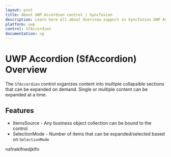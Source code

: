 ```yaml
---
layout: post
title: About UWP Accordion control | Syncfusion
description: Learn here all about Overview support in Syncfusion UWP Accordion (SfAccordion) control and more.
platform: uwp
control: SfAccordion
documentation: ug
---
```


# UWP Accordion (SfAccordion) Overview

The `SfAccordion` control organizes content into multiple collapsible sections that can be expanded on demand. Single or multiple content can be expanded at a time.

## Features

* ItemsSource - Any business object collection can be bound to the control
* SelectionMode - Number of items that can be expanded/selected based on `SelectionMode`

nsfneklfnedjklfn